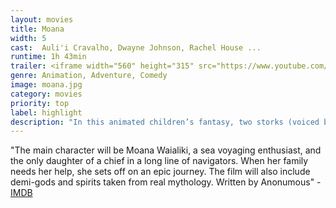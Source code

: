 ```yaml
---
layout: movies
title: Moana
width: 5
cast:  Auli'i Cravalho, Dwayne Johnson, Rachel House ...
runtime: 1h 43min
trailer: <iframe width="560" height="315" src="https://www.youtube.com/embed/LKFuXETZUsI" frameborder="0" allowfullscreen></iframe>
genre: Animation, Adventure, Comedy
image: moana.jpg
category: movies
priority: top
label: highlight
description: "In this animated children’s fantasy, two storks (voiced by Kelsey Grammer and Andy Samberg) reveal the truth about their job delivering babies to new parents."
---
```


"The main character will be Moana Waialiki, a sea voyaging enthusiast, and the only daughter of a chief in a long line of navigators. When her family needs her help, she sets off on an epic journey. The film will also include demi-gods and spirits taken from real mythology. Written by Anonumous" - <a href="http://www.imdb.com/title/tt3521164/?ref_=fn_al_tt_1">IMDB</a>
